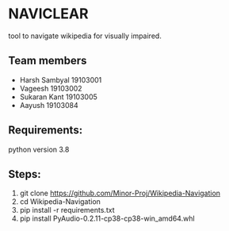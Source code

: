 # NAVICLEAR
tool to navigate wikipedia for visually impaired.
## Team members
- Harsh Sambyal 19103001
- Vageesh 19103002
- Sukaran Kant 19103005
- Aayush 19103084

## Requirements:
python version 3.8


## Steps:
1. git clone https://github.com/Minor-Proj/Wikipedia-Navigation
2. cd Wikipedia-Navigation
3. pip install -r requirements.txt
4. pip install PyAudio-0.2.11-cp38-cp38-win_amd64.whl
